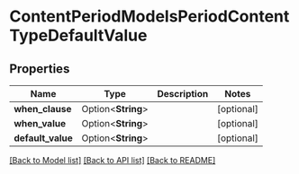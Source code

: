 # ContentPeriodModelsPeriodContentTypeDefaultValue

## Properties

Name | Type | Description | Notes
------------ | ------------- | ------------- | -------------
**when_clause** | Option<**String**> |  | [optional]
**when_value** | Option<**String**> |  | [optional]
**default_value** | Option<**String**> |  | [optional]

[[Back to Model list]](../README.md#documentation-for-models) [[Back to API list]](../README.md#documentation-for-api-endpoints) [[Back to README]](../README.md)


